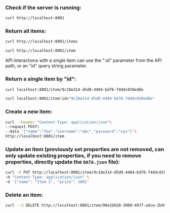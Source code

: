 ### Check if the server is running:

```bash
curl http://localhost:8001
```

### Return all items:

```bash
curl http://localhost:8001/items

curl http://localhost:8001/item
```

API interactions with a single item can use the ":id" parameter from the API path, or an "id" query string parameter.

### Return a single item by "id":

```bash
curl localhost:8001/item/9c18e314-d5d0-4484-bd76-74d4c020ed8e

curl localhost:8001/item?id="9c18e314-d5d0-4484-bd76-74d4c020ed8e"
```

### Create a new item:

```bash
curl --header "Content-Type: application/json"\
--request POST\
--data '{"name":"foo","username":"abc","password":"xyz"}'\
http://localhost:8001/item
```

### Update an item (previously set properties are not removed, can only update existing properties, if you need to remove properties, directly update the `DATA.json` file):

```bash
curl -X PUT http://localhost:8001/item/9c18e314-d5d0-4484-bd76-74d4c020ed8e \
-H "Content-Type: application/json" \
-d '{"name": "Item 1", "price": 100}'
```

### Delete an item:

```bash
curl --X DELETE http://localhost:8001/item/90e1b628-3060-4077-adce-2b492b96f3f5
```
